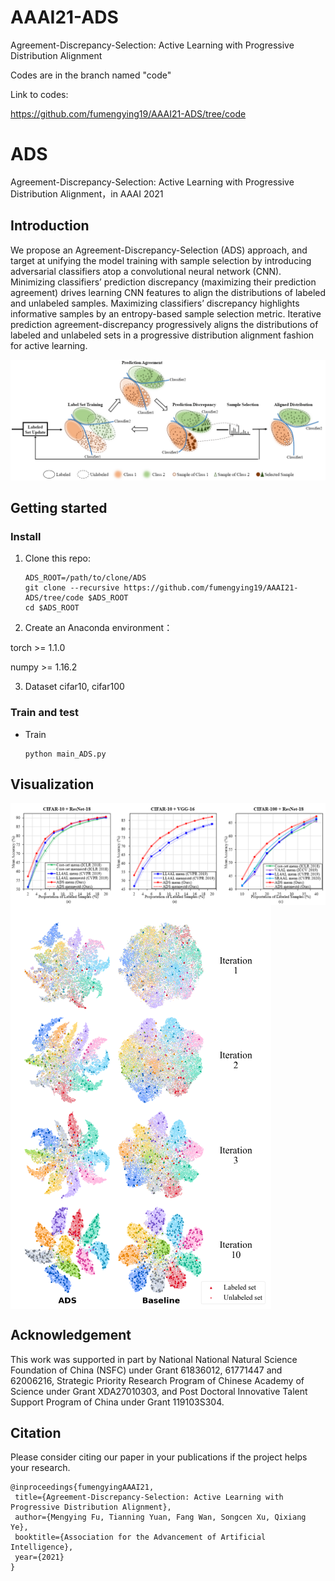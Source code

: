 # AAAI21-ADS
Agreement-Discrepancy-Selection: Active Learning with Progressive Distribution Alignment

Codes are in the branch named "code"

Link to codes:

https://github.com/fumengying19/AAAI21-ADS/tree/code

# ADS
Agreement-Discrepancy-Selection: Active Learning with Progressive Distribution Alignment，in AAAI 2021
## Introduction
We propose an Agreement-Discrepancy-Selection (ADS) approach, and target at unifying the model training with sample selection by introducing adversarial classifiers atop a
convolutional neural network (CNN). Minimizing classifiers’ prediction discrepancy (maximizing their prediction agreement) drives learning CNN features to align the distributions of labeled and unlabeled samples. Maximizing classifiers’ discrepancy highlights informative samples by an entropy-based sample selection metric. Iterative prediction agreement-discrepancy progressively aligns the distributions of labeled and unlabeled sets in a progressive distribution alignment fashion for active learning.

![](ADS.png)

## Getting started
### Install
1. Clone this repo:

    ~~~
    ADS_ROOT=/path/to/clone/ADS
    git clone --recursive https://github.com/fumengying19/AAAI21-ADS/tree/code $ADS_ROOT
    cd $ADS_ROOT
    ~~~
  
2. Create an Anaconda environment：

  torch >= 1.1.0

  numpy >= 1.16.2

3. Dataset
    cifar10, cifar100
    
    
### Train and test
- Train
    ~~~
    python main_ADS.py
    ~~~
    
 
 ## Visualization
 <img src='results.png' align="center">
 
 <img src='visual.png' align="center">


 ## Acknowledgement
This work was supported in part by National National Natural
Science Foundation of China (NSFC) under Grant
61836012, 61771447 and 62006216, Strategic Priority Research
Program of Chinese Academy of Science under Grant
XDA27010303, and Post Doctoral Innovative Talent Support
Program of China under Grant 119103S304.

 ## Citation
 Please consider citing our paper in your publications if the project helps your research.
 ~~~
 @inproceedings{fumengyingAAAI21,
  title={Agreement-Discrepancy-Selection: Active Learning with Progressive Distribution Alignment},
  author={Mengying Fu, Tianning Yuan, Fang Wan, Songcen Xu, Qixiang Ye},
  booktitle={Association for the Advancement of Artificial Intelligence},
  year={2021}
}
~~~
